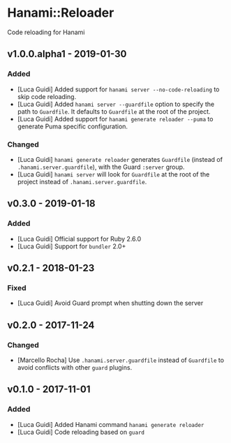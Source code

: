 # Hanami::Reloader
Code reloading for Hanami

## v1.0.0.alpha1 - 2019-01-30
### Added
- [Luca Guidi] Added support for `hanami server --no-code-reloading` to skip code reloading.
- [Luca Guidi] Added `hanami server --guardfile` option to specify the path to `Guardfile`. It defaults to `Guardfile` at the root of the project.
- [Luca Guidi] Added support for `hanami generate reloader --puma` to generate Puma specific configuration.

### Changed
- [Luca Guidi] `hanami generate reloader` generates `Guardfile` (instead of `.hanami.server.guardfile`), with the Guard `:server` group.
- [Luca Guidi] `hanami server` will look for `Guardfile` at the root of the project instead of `.hanami.server.guardfile`.

## v0.3.0 - 2019-01-18
### Added
- [Luca Guidi] Official support for Ruby 2.6.0
- [Luca Guidi] Support for `bundler` 2.0+

## v0.2.1 - 2018-01-23
### Fixed
- [Luca Guidi] Avoid Guard prompt when shutting down the server

## v0.2.0 - 2017-11-24
### Changed
- [Marcello Rocha] Use `.hanami.server.guardfile` instead of `Guardfile` to avoid conflicts with other `guard` plugins.

## v0.1.0 - 2017-11-01
### Added
- [Luca Guidi] Added Hanami command `hanami generate reloader`
- [Luca Guidi] Code reloading based on `guard`
